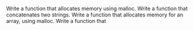 Write a function that allocates memory using malloc.
Write a function that concatenates two strings.
Write a function that allocates memory for an array, using malloc.
Write a function that 